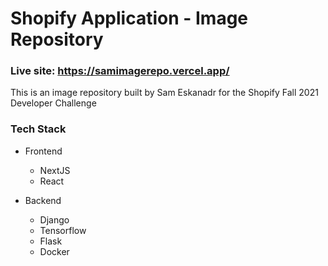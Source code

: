 # Shopify Application - Image Repository

### Live site: https://samimagerepo.vercel.app/

This is an image repository built by Sam Eskanadr for the Shopify Fall 2021 Developer Challenge

### Tech Stack
- Frontend
  - NextJS
  - React

- Backend
  - Django
  - Tensorflow
  - Flask
  - Docker
  

